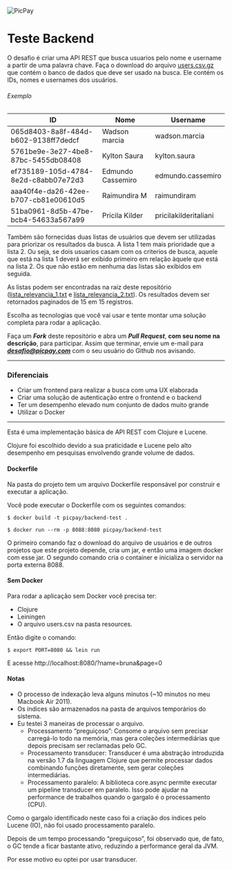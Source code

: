 ![PicPay](https://user-images.githubusercontent.com/1765696/26998603-711fcf30-4d5c-11e7-9281-0d9eb20337ad.png)

# Teste Backend

O desafio é criar uma API REST que busca usuarios pelo nome e username a partir de uma palavra chave. Faça o download do arquivo [users.csv.gz](https://s3.amazonaws.com/careers-picpay/users.csv.gz) que contém o banco de dados que deve ser usado na busca. Ele contém os IDs, nomes e usernames dos usuários.

###### Exemplo
| ID                                   | Nome              | Username             |
|--------------------------------------|-------------------|----------------------|
| 065d8403-8a8f-484d-b602-9138ff7dedcf | Wadson marcia     | wadson.marcia        |
| 5761be9e-3e27-4be8-87bc-5455db08408  | Kylton Saura      | kylton.saura         |
| ef735189-105d-4784-8e2d-c8abb07e72d3 | Edmundo Cassemiro | edmundo.cassemiro    |
| aaa40f4e-da26-42ee-b707-cb81e00610d5 | Raimundira M      | raimundiram          |
| 51ba0961-8d5b-47be-bcb4-54633a567a99 | Pricila Kilder    | pricilakilderitaliani|



Também são fornecidas duas listas de usuários que devem ser utilizadas para priorizar os resultados da busca. A lista 1 tem mais prioridade que a lista 2. Ou seja, se dois usuarios casam com os criterios de busca, aquele que está na lista 1 deverá ser exibido primeiro em relação àquele que está na lista 2. Os que não estão em nenhuma das listas são exibidos em seguida.

As listas podem ser encontradas na raiz deste repositório ([lista_relevancia_1.txt](lista_relevancia_1.txt) e [lista_relevancia_2.txt](lista_relevancia_2.txt)).
Os resultados devem ser retornados paginados de 15 em 15 registros.

Escolha as tecnologias que você vai usar e tente montar uma solução completa para rodar a aplicação.

Faça um ***Fork*** deste repositório e abra um ***Pull Request***, **com seu nome na descrição**, para participar. Assim que terminar, envie um e-mail para ***desafio@picpay.com*** com o seu usuário do Github nos avisando.

-----

### Diferenciais

- Criar um frontend para realizar a busca com uma UX elaborada
- Criar uma solução de autenticação entre o frontend e o backend
- Ter um desempenho elevado num conjunto de dados muito grande
- Utilizar o Docker

-----

Esta é uma implementação básica de API REST com Clojure e Lucene.

Clojure foi escolhido devido a sua praticidade e Lucene pelo alto desempenho em pesquisas envolvendo grande volume de dados.

#### Dockerfile

Na pasta do projeto tem um arquivo Dockerfile responsável por construir e executar a aplicação.

Você pode executar o Dockerfile com os seguintes comandos:

    $ docker build -t picpay/backend-test .

    $ docker run --rm -p 8088:8080 picpay/backend-test

O primeiro comando faz o download do arquivo de usuários e de outros projetos que este projeto depende, cria um jar, e então uma imagem docker com esse jar. O segundo comando cria o container e inicializa o servidor na porta externa 8088.

#### Sem Docker

Para rodar a aplicação sem Docker você precisa ter:

- Clojure
- Leiningen
- O arquivo users.csv na pasta resources.

Então digite o comando:

    $ export PORT=8080 && lein run

E acesse http://localhost:8080/?name=bruna&page=0

#### Notas

- O processo de indexação leva alguns minutos (~10 minutos no meu Macbook Air 2011).
- Os índices são armazenados na pasta de arquivos temporários do sistema.
- Eu testei 3 maneiras de processar o arquivo.
  - Processamento “preguiçoso”: Consome o arquivo sem precisar carregá-lo todo na memória, mas gera coleções intermediárias que depois precisam ser reclamadas pelo GC.
  - Processamento transducer: Transducer é uma abstração introduzida na versão 1.7 da linguagem Clojure que permite processar dados combinando funções diretamente, sem gerar coleções intermediárias.
  - Processamento paralelo: A biblioteca core.async permite executar um pipeline transducer em paralelo. Isso pode ajudar na performance de trabalhos quando o gargalo é o processamento (CPU).

Como o gargalo identificado neste caso foi a criação dos índices pelo Lucene (IO), não foi usado processamento paralelo.

Depois de um tempo processando “preguiçoso”, foi observado que, de fato, o GC tende a ficar bastante ativo, reduzindo a performance geral da JVM.

Por esse motivo eu optei por usar transducer.
